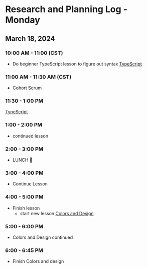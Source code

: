# Research and Planning Log - Monday

## March 18, 2024

### 10:00 AM - 11:00 (CST)

- Do beginner TypeScript lesson to figure out syntax
[TypeScript](https://www.codecademy.com/courses/learn-typescript/lessons/introduction-to-typescript/exercises/type-shapes)

### 11:00 AM - 11:30 AM (CST)

- Cohort Scrum

### 11:30 - 1:00 PM

[TypeScript](https://www.codecademy.com/courses/learn-typescript/lessons/introduction-to-typescript/exercises/type-shapes)

### 1:00 - 2:00 PM

- continued lesson

### 2:00 - 3:00 PM

- LUNCH 🍔

### 3:00 - 4:00 PM

- Continue Lesson

### 4:00 - 5:00 PM

- Finish lesson
  - start new lesson [Colors and Design](https://www.codecademy.com/courses/learn-color-design/lessons/learn-color-theory)

### 5:00 - 6:00 PM

- Colors and Design continued

### 6:00 - 6:45 PM

- Finish Colors and design
